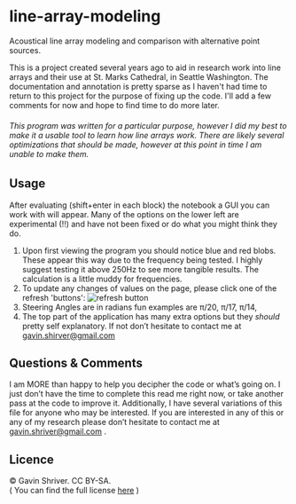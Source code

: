 line-array-modeling
===================

Acoustical line array modeling and comparison with alternative point sources.

This is a project created several years ago to aid in research work into line arrays and their use at St. Marks Cathedral, in Seattle Washington. The documentation and annotation is pretty sparse as I haven't had time to return to this project for the purpose of fixing up the code. I'll add a few comments for now and hope to find time to do more later.

###### This program was written for a particular purpose, however I did my best to make it a usable tool to learn how line arrays work. There are likely several optimizations that should be made, however at this point in time I am unable to make them.

Usage
---------
After evaluating (shift+enter in each block) the notebook a GUI you can work with will appear. Many of the options on the lower left are experimental (!!) and have not been fixed or do what you might think they do. 

1. Upon first viewing the program you should notice blue and red blobs. These appear this way due to the frequency being tested. I highly suggest testing it above 250Hz to see more tangible results. The calculation is a little muddy for frequencies. 
2. To update any changes of values on the page, please click one of the refresh 'buttons':
![refresh button](refresh.jpg)
3. Steering Angles are in radians fun examples are π/20, π/17, π/14, 
4. The top part of the application has many extra options but they <i> should </i>  pretty self explanatory.  If not don’t hesitate to contact me at gavin.shirver@gmail.com

Questions & Comments
-------------
I am MORE than happy to help you decipher the code or what’s going on. I just don’t have the time to complete this read me right now, or take another pass at the code to improve it. Additionally, I have several variations of this file for anyone who may be interested. If you are interested in any of this or any of my research please don’t hesitate to contact me at [gavin.shriver@gmail.com](mailto:gavin.shriver@gmail.com) .

Licence
-------------
© Gavin Shriver. CC BY-SA.   
( You can find the full license [here](http://creativecommons.org/licenses/by-sa/4.0/legalcode) )
